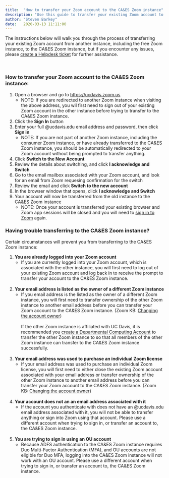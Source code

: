 ```yaml
---
title:  "How to transfer your Zoom account to the CA&ES Zoom instance"
description: "Use this guide to transfer your existing Zoom account to the CA&ES Zoom instance."
author: "Steven Barkey"
date:   2020-03-13 11:11:00
---
```

<p>The instructions below will walk you through the process of transferring your existing Zoom account from another instance, including the free Zoom instance, to the CA&ES Zoom instance, but if you encounter any issues, please <a class="external-link" href="https://caeshelp.ucdavis.edu" target="_blank">create a Helpdesk ticket</a> for further assistance.</p>
<br />

<h3>How to transfer your Zoom account to the CA&ES Zoom instance:</h3>
<ol style="PADDING-LEFT: 30px">
  <li>Open a browser and go to <a class="external-link" href="https://ucdavis.zoom.us" target="_blank">https://ucdavis.zoom.us</a>
    <ul style="PADDING-LEFT: 20px">
      <li>NOTE: If you are redirected to another Zoom instance when visiting the above address, you wil first need to sign out of your existing Zoom account in the other instance before trying to transfer to the CA&ES Zoom instance.</li>
    </ul>
  </li>
  <li>Click the <b>Sign In</b> button</li>
  <li>Enter your full @ucdavis.edu email address and password, then click <b>Sign in</b>
    <ul style="PADDING-LEFT: 20px">
      <li>NOTE: If you are not part of another Zoom instance, including the consumer Zoom instance, or have already transferred to the CA&ES Zoom instance, you should be automatically redirected to your Zoom account without being prompted to transfer anything.</li>
    </ul>
  </li>
  <li>Click <b>Switch to the New Account</b></li>
  <li>Review the details about switching, and click <b>I acknowledge and Switch</b></li>
  <li>Go to the email mailbox associated with your Zoom account, and look for an email from Zoom requesing confirmation for the switch</li>
  <li>Review the email and click <b>Switch to the new account</b></li>
  <li>In the browser window that opens, click <b>I acknowledge and Switch</b></li>
  <li>Your account will now be transferred from the old instance to the CA&ES Zoom instance
    <ul style="PADDING-LEFT: 20px">
      <li>NOTE: Once your account is transferred your existing browser and Zoom app sessions will be closed and you will need to <a class="external-link" href="https://computing.caes.ucdavis.edu/documentation/helpdesk/how-to-sign-into-zoom" target="_blank">sign in to Zoom</a> again.</li>
    </ul>
  </li>
</ol>

<h3>Having trouble transferring to the CA&ES Zoom instance?</h3>
<p>Certain circumstances will prevent you from transferring to the CA&ES Zoom instance:</p>
<ol style="PADDING-LEFT: 30px">
  <li><b>You are already logged into your Zoom account</b>
    <ul style="PADDING-LEFT: 20px">
      <li>If you are currently logged into your Zoom account, which is associated with the other instance, you will first need to log out of your existing Zoom account and log back in to receive the prompt to transfer your account to the CA&ES Zoom instance.</li>
    </ul>
  </li>
  <br />
  <li><b>Your email address is listed as the owner of a different Zoom instance</b>
    <ul style="PADDING-LEFT: 20px">
      <li>If you email address is the listed as the owner of a different Zoom instance, you will first need to transfer ownership of the other Zoom instance to another email address before you can transfer your Zoom account to the CA&ES Zoom instance. (Zoom KB: <a class="external-link" href="https://support.zoom.us/hc/en-us/articles/115005686983" target="_blank">Changing the account owner</a>)
      <br />
      <br />
      If the other Zoom instance is affiliated with UC Davis, it is recommended you <a class="external-link" href="http://kb.ucdavis.edu/?id=0637" target="_blank">create a Departmental Computing Account</a> to transfer the other Zoom instance to so that all members of the other Zoom instance can transfer to the CA&ES Zoom instance successfully.</li>
    </ul>
  </li>
  <br />
  <li><b>Your email address was used to purchase an individual Zoom license</b>
    <ul style="PADDING-LEFT: 20px">
      <li>If your email address was used to purchase an individual Zoom license, you will first need to either close the existing Zoom account associated with your email address or transfer ownership of the other Zoom instance to another email address before you can transfer your Zoom account to the CA&ES Zoom instance. (Zoom KB: <a class="external-link" href="https://support.zoom.us/hc/en-us/articles/115005686983" target="_blank">Changing the account owner</a>)</li>
    </ul>
  </li>
  <br />
  <li><b>Your account does not an an email address associated with it</b>
    <ul style="PADDING-LEFT: 20px">
      <li>If the account you authenticate with does not have an @ucdavis.edu email address associated with it, you will not be able to transfer anything or sign into Zoom using that account.  Please use a different account when trying to sign in, or transfer an account to, the CA&ES Zoom instance.</li>
    </ul>
  </li>
  <br />
  <li><b>You are trying to sign in using an OU account</b>
    <ul style="PADDING-LEFT: 20px">
      <li>Because ADFS authentication to the CA&ES Zoom instance requires Duo Multi-Factor Authentication (MFA), and OU accounts are not eligible for Duo MFA, logging into the CA&ES Zoom instance will not work with an OU account.  Please use a different account when trying to sign in, or transfer an account to, the CA&ES Zoom instance.</li>
    </ul>
  </li>
</ol>
